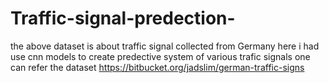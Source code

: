 # Traffic-signal-predection-
the above dataset is about traffic signal collected from Germany  here i had use cnn models to create predective system of various trafic signals
one can refer the dataset https://bitbucket.org/jadslim/german-traffic-signs
